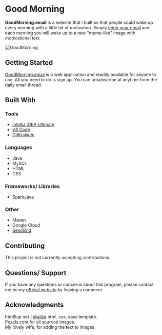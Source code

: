 # Good Morning
**GoodMorning.email** is a website that I built so that people could wake up every morning with a little bit of motivation. Simply [enter your email](http://goodmorning.email) and each morning you will wake up to a new "meme-like" image with motiviational text.

![GoodMorning](https://4.bp.blogspot.com/-dePevryza6o/W4TgOilrCpI/AAAAAAAAHo0/xgN9jpNUHGQcunbiKrkEnD3qtss8SzC9QCLcBGAs/s640/goodmorning.jpg)

## Getting Started
[GoodMorning.email](http://goodmorning.email) is a web application and readily available for anyone to use. All you need to do is sign up. You can unsubscribe at anytime from the daily email thread.

## Built With
### Tools  
- [IntelliJ IDEA Ultimate](https://www.jetbrains.com/idea/download/)  
- [VS Code](https://code.visualstudio.com/)  
- [GitKrakken](https://www.gitkraken.com/)

### Languages
- Java
- MySQL
- HTML
- CSS

### Frameworks/ Libraries
- [SparkJava](http://sparkjava.com)

### Other 
- Maven
- Google Cloud  
- [SendGrid](https://sendgrid.com)

## Contributing
This project is not currently accepting contributions.

## Questions/ Support
If you have any questions or concerns about this program, please contact me on my [official website](https://www.iamtravisw.com/p/goodmorning.html) by leaving a comment.

## Acknowledgments
html5up.net | [@ajlkn](https://html5up.net/identity) html, css, sass template.  
[Pexels.com](https://pexels.com) for all sourced images.  
My lovely wife, for adding the text to images.  
